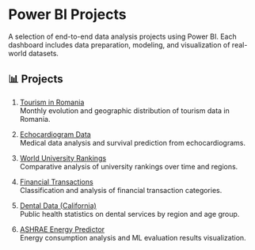 # Power BI Projects

A selection of end-to-end data analysis projects using Power BI. Each dashboard includes data preparation, modeling, and visualization of real-world datasets.

## 📊 Projects

1. [Tourism in Romania](https://app.powerbi.com/view?r=eyJrIjoiMWJlZDIzOWEtZDIyNy00Y2NlLWI5NjktMTQ2MzdiMGRkYTQ2IiwidCI6ImJlNDY1NWRmLWFjNzMtNDAxZi1hN2FlLTE5OGMzYjcyZDBjNiIsImMiOjh9)  
   Monthly evolution and geographic distribution of tourism data in Romania.

2. [Echocardiogram Data](https://app.powerbi.com/view?r=eyJrIjoiMjQ1ODgwMWMtZDJlMi00YWFkLTgzNWItZDQ1YjA4YWZjZDU5IiwidCI6ImJlNDY1NWRmLWFjNzMtNDAxZi1hN2FlLTE5OGMzYjcyZDBjNiIsImMiOjh9)  
   Medical data analysis and survival prediction from echocardiograms.

3. [World University Rankings](https://app.powerbi.com/view?r=eyJrIjoiNzAyZGE2MzAtZDU1MS00YjA0LTllNTQtNzhiYmMzODdmNzc1IiwidCI6ImJlNDY1NWRmLWFjNzMtNDAxZi1hN2FlLTE5OGMzYjcyZDBjNiIsImMiOjh9)  
   Comparative analysis of university rankings over time and regions.

4. [Financial Transactions](https://app.powerbi.com/view?r=eyJrIjoiZGZkODRiMmYtMWRhOS00ODU3LWJhZWYtNGE5NzJhZjM2MzkyIiwidCI6ImJlNDY1NWRmLWFjNzMtNDAxZi1hN2FlLTE5OGMzYjcyZDBjNiIsImMiOjh9)  
   Classification and analysis of financial transaction categories.

5. [Dental Data (California)](https://app.powerbi.com/view?r=eyJrIjoiZDMxNDI4OWEtZTJhYi00YjlhLTg1YjQtZGMzNjE0OWE2M2VjIiwidCI6ImJlNDY1NWRmLWFjNzMtNDAxZi1hN2FlLTE5OGMzYjcyZDBjNiIsImMiOjh9)  
   Public health statistics on dental services by region and age group.

6. [ASHRAE Energy Predictor](https://app.powerbi.com/view?r=eyJrIjoiZDU3MDMzZTEtNDJmYy00NTBkLWIxNGMtMWZiNjBkNmU2NzhkIiwidCI6ImJlNDY1NWRmLWFjNzMtNDAxZi1hN2FlLTE5OGMzYjcyZDBjNiIsImMiOjh9)  
   Energy consumption analysis and ML evaluation results visualization.
